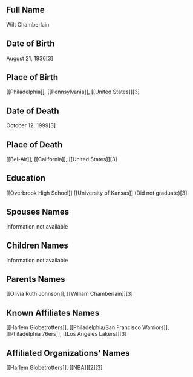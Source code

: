 ## Full Name
Wilt Chamberlain

## Date of Birth
August 21, 1936[3]

## Place of Birth
[[Philadelphia]], [[Pennsylvania]], [[United States]][3]

## Date of Death
October 12, 1999[3]

## Place of Death
[[Bel-Air]], [[California]], [[United States]][3]

## Education
[[Overbrook High School]]
[[University of Kansas]] (Did not graduate)[3]

## Spouses Names
Information not available

## Children Names
Information not available

## Parents Names
[[Olivia Ruth Johnson]], [[William Chamberlain]][3]

## Known Affiliates Names
[[Harlem Globetrotters]], [[Philadelphia/San Francisco Warriors]], [[Philadelphia 76ers]], [[Los Angeles Lakers]][3]

## Affiliated Organizations' Names
[[Harlem Globetrotters]], [[NBA]][2][3]

